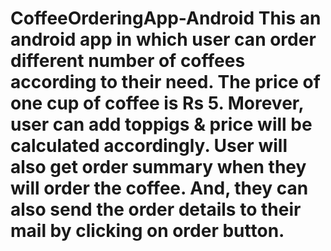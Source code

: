 # CoffeeOrderingApp-Android This an android app in which user can order different number of coffees according to their need. The price of one cup of coffee is Rs 5. Morever, user can add toppigs & price will be calculated accordingly. User will also get order summary when they will order the coffee. And, they can also send the order details to their mail by clicking on order button. 
